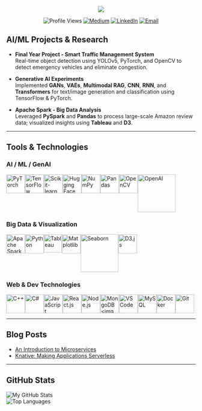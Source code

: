 <div align="center">
  <img src="https://readme-typing-svg.herokuapp.com?font=Press+Start+2P&size=15&duration=3000&pause=50&color=8bcbd5&center=true&vCenter=true&multiline=true&width=710&height=100&lines=%3E+Hi+there!+I’m+Zaib+Un+Nisa;A+recent+Computer+Science+graduate!" />
  <div align="center">

  ![Profile Views](https://komarev.com/ghpvc/?username=zaibunnisaq&color=green)
  [![Medium](https://img.shields.io/badge/Medium-Follow-black?style=flat&logo=medium)](https://medium.com/@zaibunnisachd)
  [![LinkedIn](https://img.shields.io/badge/LinkedIn-Connect-blue?style=flat&logo=linkedin)](https://www.linkedin.com/in/zaibunnisachd/)
  [![Email](https://img.shields.io/badge/Email-Contact-red?style=flat&logo=gmail)](mailto:i210383@nu.edu.pk)
  
</div>
</div>


##  AI/ML Projects & Research

-  **Final Year Project - Smart Traffic Management System**  
  Real-time object detection using YOLOv5, PyTorch, and OpenCV to detect emergency vehicles and eliminate congestion.

-  **Generative AI Experiments**  
  Implemented **GANs**, **VAEs**, **Multimodal RAG**, **CNN**, **RNN**, and **Transformers** for text/image generation and classification using TensorFlow & PyTorch.

-  **Apache Spark - Big Data Analysis**  
  Leveraged **PySpark** and **Pandas** to process large-scale Amazon review data; visualized insights using **Tableau** and **D3**.

---

##  Tools & Technologies

###  AI / ML / GenAI

<div style="display: flex; flex-wrap: wrap;">
  <img src="https://cdn.jsdelivr.net/gh/devicons/devicon/icons/pytorch/pytorch-original.svg" width="50" title="PyTorch"/>
  <img src="https://cdn.jsdelivr.net/gh/devicons/devicon/icons/tensorflow/tensorflow-original.svg" width="50" title="TensorFlow"/>
  <img src="https://upload.wikimedia.org/wikipedia/commons/0/05/Scikit_learn_logo_small.svg" width="50" title="Scikit-learn" />
  <img src="https://huggingface.co/datasets/huggingface/brand-assets/resolve/main/hf-logo.png" width="50" title="Hugging Face"/>
  <img src="https://cdn.jsdelivr.net/gh/devicons/devicon/icons/numpy/numpy-original.svg" width="50" title="NumPy"/>
  <img src="https://cdn.jsdelivr.net/gh/devicons/devicon/icons/pandas/pandas-original.svg" width="50" title="Pandas"/>
  <img src="https://cdn.jsdelivr.net/gh/devicons/devicon/icons/opencv/opencv-original.svg" width="50" title="OpenCV"/>
<img src="https://cdn.worldvectorlogo.com/logos/openai-1.svg" width="100" title="OpenAI"/>
</div>

###  Big Data & Visualization

<div style="display: flex; flex-wrap: wrap;">
  <img src="https://cdn.jsdelivr.net/gh/devicons/devicon/icons/apache/apache-original.svg" width="50" title="Apache Spark"/>
  <img src="https://cdn.jsdelivr.net/gh/devicons/devicon/icons/python/python-original.svg" width="50" title="Python"/>
  <img src="https://img.icons8.com/color/48/tableau-software.png" width="48" title="Tableau" />
  <img src="https://upload.wikimedia.org/wikipedia/commons/thumb/8/84/Matplotlib_icon.svg/1024px-Matplotlib_icon.svg.png" width="50" title="Matplotlib"/>
  <img src="https://seaborn.pydata.org/_static/logo-wide-lightbg.svg" width="100" title="Seaborn"/>
  <img src="https://cdn.jsdelivr.net/gh/devicons/devicon/icons/d3js/d3js-original.svg" width="50" title="D3.js"/>

</div>

###  Web & Dev Technologies

<div style="display: flex; flex-wrap: wrap;">
  <img src="https://cdn.jsdelivr.net/gh/devicons/devicon/icons/cplusplus/cplusplus-original.svg" width="50" title="C++"/>
  <img src="https://cdn.jsdelivr.net/gh/devicons/devicon/icons/csharp/csharp-original.svg" width="50" title="C#"/>
  <img src="https://cdn.jsdelivr.net/gh/devicons/devicon/icons/javascript/javascript-original.svg" width="50" title="JavaScript"/>
  <img src="https://cdn.jsdelivr.net/gh/devicons/devicon/icons/react/react-original.svg" width="50" title="React.js"/>
  <img src="https://cdn.jsdelivr.net/gh/devicons/devicon/icons/nodejs/nodejs-original.svg" width="50" title="Node.js"/>
  <img src="https://cdn.jsdelivr.net/gh/devicons/devicon/icons/mongodb/mongodb-original.svg" width="50" title="MongoDB
  <img src="https://cdn.jsdelivr.net/gh/devicons/devicon/icons/microsoftsqlserver/microsoftsqlserver-plain.svg" width="50" title="Microsoft SQL Server"/>
  <img src="https://cdn.jsdelivr.net/gh/devicons/devicon/icons/vscode/vscode-original.svg" width="50" title="VS Code"/>
  <img src="https://cdn.jsdelivr.net/gh/devicons/devicon/icons/mysql/mysql-original.svg" width="50" title="MySQL"/>
  <img src="https://cdn.jsdelivr.net/gh/devicons/devicon/icons/docker/docker-original.svg" width="50" title="Docker"/>
  <img src="https://cdn.jsdelivr.net/gh/devicons/devicon/icons/git/git-original.svg" width="50" title="Git"/>
</div>

---

##  Blog Posts

-  [An Introduction to Microservices](https://medium.com/@zaibunnisachd/an-introduction-to-microservices-what-they-are-and-why-they-are-important-22b9c9aa8194)  
-  [Knative: Making Applications Serverless](https://medium.com/@zaibunnisachd/knative-making-applications-serverless-a5e6239c9096)

---

##  GitHub Stats

![My GitHub Stats](https://github-readme-stats.vercel.app/api?username=zaibunnisaq&show_icons=true&count_private=true&hide=prs&theme=tokyonight)  
![Top Languages](https://github-readme-stats.vercel.app/api/top-langs/?username=zaibunnisaq&langs_count=10&layout=compact&theme=tokyonight)
